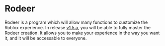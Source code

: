 # Rodeer
Rodeer is a program which will allow many functions to customize the Roblox experience.
In release [v1.5.a]("https://github.com/battattack/rodeer/releases/tag/LTS"), you will be able to fully master the Rodeer creation. It allows you to make your experience in the way you want it, and it will be accessable to everyone.